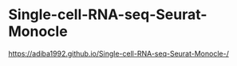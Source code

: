 # Single-cell-RNA-seq-Seurat-Monocle
https://adiba1992.github.io/Single-cell-RNA-seq-Seurat-Monocle-/
